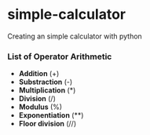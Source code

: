# simple-calculator
Creating an simple calculator with python

### List of Operator Arithmetic
- **Addition** (+)
- **Substraction** (-)
- **Multiplication** (*)
- **Division** (/)
- **Modulus** (%)
- **Exponentiation** (**)
- **Floor division** (//)